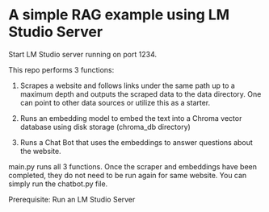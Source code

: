 # A simple RAG example using LM Studio Server #

Start LM Studio server running on port 1234.

This repo performs 3 functions:

1. Scrapes a website and follows links under the same path up to a maximum depth and outputs the scraped data to the data directory. One can point to other data sources or utilize this as a starter.

2. Runs an embedding model to embed the text into a Chroma vector database using disk storage (chroma_db directory)

3. Runs a Chat Bot that uses the embeddings to answer questions about the website.

main.py runs all 3 functions. Once the scraper and embeddings have been completed, they do not need to be run again for same website. You can simply run the chatbot.py file.

Prerequisite: Run an LM Studio Server
